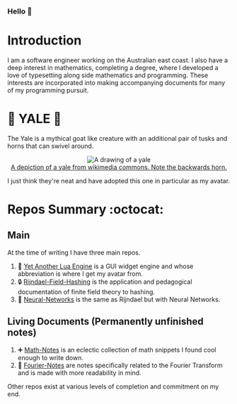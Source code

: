### Hello 👋

# Introduction
I am a software engineer working on the Australian east coast.
I also have a deep interest in mathematics, completing a degree, where I developed a love of typesetting along side mathematics and programming.
These interests are incorporated into making accompanying documents for many of my programming pursuit.

# :goat: YALE :goat:

The Yale is a mythical goat like creature with an additional pair of tusks and horns that can swivel around.

<p align="center">
  <img src="https://upload.wikimedia.org/wikipedia/commons/6/6d/Yale_salient.gif" alt="A drawing of a yale">
  <a href="https://en.wikipedia.org/wiki/Yale_(mythical_creature)">
    <br>
    A depiction of a yale from wikimedia commons. Note the backwards horn.
  </a>
</p>

I just think they're neat and have adopted this one in particular as my avatar.
#  Repos Summary :octocat:
## Main
At the time of writing I have three main repos.
1. :goat: [Yet Another Lua Engine](https://github.com/CleisthenesH/YALE) is a GUI widget engine and whose abbreviation is where I get my avatar from.
2. :lock: [Rijndael-Field-Hashing](https://github.com/CleisthenesH/Rijndael-Field-Hashing) is the application and pedagogical documentation of finite field theory to hashing.
3. :brain: [Neural-Networks](https://github.com/CleisthenesH/Neural-Networks) is the same as Rijndael but with Neural Networks.

## Living Documents (Permanently unfinished notes)
1. :heavy_plus_sign: [Math-Notes](https://github.com/CleisthenesH/Math-Notes) is an eclectic collection of math snippets I found cool enough to write down.
2. :ocean: [Fourier-Notes](https://github.com/CleisthenesH/Fourier-Notes) are notes specifically related to the Fourier Transform and is made with more readability in mind.

Other repos exist at various levels of completion and commitment on my end.
<!--
**CleisthenesH/CleisthenesH** is a ✨ _special_ ✨ repository because its `README.md` (this file) appears on your GitHub profile.

Here are some ideas to get you started:

- 🔭 I’m currently working on ...
- 🌱 I’m currently learning ...
- 👯 I’m looking to collaborate on ...
- 🤔 I’m looking for help with ...
- 💬 Ask me about ...
- 📫 How to reach me: ...
- 😄 Pronouns: ...
- ⚡ Fun fact: ...
-->
